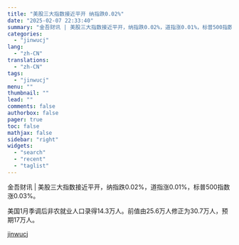 ```yaml
---
title: "美股三大指数接近平开 纳指跌0.02%"
date: "2025-02-07 22:33:40"
summary: "金吾财讯 | 美股三大指数接近平开，纳指跌0.02%，道指涨0.01%，标普500指数涨0.03%。..."
categories:
  - "jinwucj"
lang:
  - "zh-CN"
translations:
  - "zh-CN"
tags:
  - "jinwucj"
menu: ""
thumbnail: ""
lead: ""
comments: false
authorbox: false
pager: true
toc: false
mathjax: false
sidebar: "right"
widgets:
  - "search"
  - "recent"
  - "taglist"
---
```


金吾财讯 | 美股三大指数接近平开，纳指跌0.02%，道指涨0.01%，标普500指数涨0.03%。

美国1月季调后非农就业人口录得14.3万人。前值由25.6万人修正为30.7万人，预期17万人。

[jinwucj](https://sky.szfiu.com/info/hk/details/265675194)
